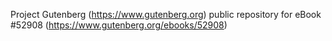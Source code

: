 Project Gutenberg (https://www.gutenberg.org) public repository for
eBook #52908 (https://www.gutenberg.org/ebooks/52908)
